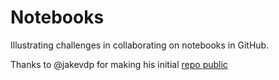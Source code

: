 # Notebooks

Illustrating challenges in collaborating on notebooks in GitHub.

Thanks to @jakevdp for making his initial [repo public](https://github.com/jakevdp/JupyterWorkflow)

